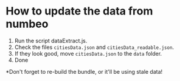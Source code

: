 # How to update the data from numbeo

1. Run the script dataExtract.js.
2. Check the files `citiesData.json` and `citiesData_readable.json`.
3. If they look good, move `citiesData.json` to the `data` folder.
4. Done

*Don't forget to re-build the bundle, or it'll be using stale data!
